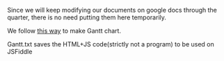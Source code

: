Since we will keep modifying our documents on google docs through the quarter, there is no need putting them here temporarily.



We follow [this way](https://developers.google.com/chart/interactive/docs/gallery/ganttchart) to make Gantt chart. 

Gantt.txt saves the HTML+JS code(strictly not a program) to be used on JSFiddle

